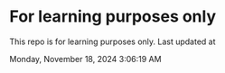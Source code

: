 # For learning purposes only
This repo is for learning purposes only.
Last updated at

Monday, November 18, 2024 3:06:19 AM

